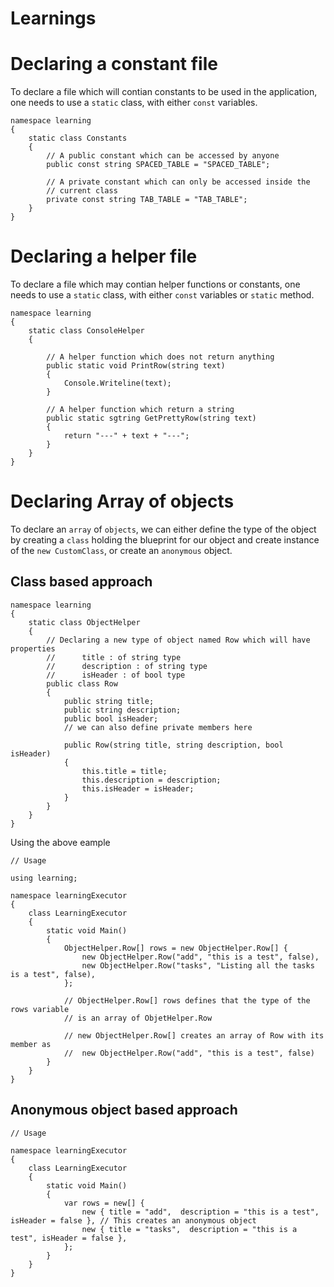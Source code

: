 # Learnings

# Declaring a constant file
To declare a file which will contian constants to be used in the application, one needs to use a `static` class, with either `const` variables.

```
namespace learning
{
    static class Constants
    {
        // A public constant which can be accessed by anyone
        public const string SPACED_TABLE = "SPACED_TABLE";

        // A private constant which can only be accessed inside the 
        // current class
        private const string TAB_TABLE = "TAB_TABLE";
    }
}
```

# Declaring a helper file
To declare a file which may contian helper functions or constants, one needs to use a `static` class, with either `const` variables or `static` method.

```
namespace learning
{
    static class ConsoleHelper
    {
    
        // A helper function which does not return anything
        public static void PrintRow(string text)
        {
            Console.Writeline(text);
        }
        
        // A helper function which return a string
        public static sgtring GetPrettyRow(string text)
        {
            return "---" + text + "---";
        }       
    }
}
```

# Declaring Array of objects
To declare an `array` of `objects`, we can either define the type of the object by creating a `class` holding the blueprint for our object and create instance of the `new CustomClass`, or create an `anonymous` object.

## Class based approach
```
namespace learning
{
    static class ObjectHelper
    {
        // Declaring a new type of object named Row which will have properties
        //      title : of string type
        //      description : of string type
        //      isHeader : of bool type
        public class Row
        {
            public string title;
            public string description;
            public bool isHeader;
            // we can also define private members here

            public Row(string title, string description, bool isHeader)
            {
                this.title = title;
                this.description = description;
                this.isHeader = isHeader;
            }
        }
    }
}
```

Using the above eample
```
// Usage

using learning;

namespace learningExecutor
{
    class LearningExecutor
    {
        static void Main()
        {
            ObjectHelper.Row[] rows = new ObjectHelper.Row[] {
                new ObjectHelper.Row("add", "this is a test", false),
                new ObjectHelper.Row("tasks", "Listing all the tasks is a test", false),
            };

            // ObjectHelper.Row[] rows defines that the type of the rows variable
            // is an array of ObjetHelper.Row

            // new ObjectHelper.Row[] creates an array of Row with its member as
            //  new ObjectHelper.Row("add", "this is a test", false)
        }
    }
}
```

## Anonymous object based approach

```
// Usage

namespace learningExecutor
{
    class LearningExecutor
    {
        static void Main()
        {
            var rows = new[] {
                new { title = "add",  description = "this is a test", isHeader = false }, // This creates an anonymous object
                new { title = "tasks",  description = "this is a test", isHeader = false },
            };
        }
    }
}
```